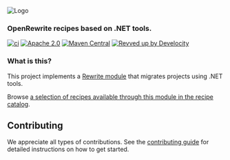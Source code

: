 ![Logo](https://github.com/openrewrite/rewrite/raw/main/doc/logo-oss.png)
### OpenRewrite recipes based on .NET tools.

[![ci](https://github.com/openrewrite/rewrite-dotnet/actions/workflows/ci.yml/badge.svg)](https://github.com/openrewrite/rewrite-dotnet/actions/workflows/ci.yml)
[![Apache 2.0](https://img.shields.io/github/license/openrewrite/rewrite-dotnet.svg)](https://www.apache.org/licenses/LICENSE-2.0)
[![Maven Central](https://img.shields.io/maven-central/v/org.openrewrite.recipe/rewrite-dotnet.svg)](https://mvnrepository.com/artifact/org.openrewrite.recipe/rewrite-dotnet)
[![Revved up by Develocity](https://img.shields.io/badge/Revved%20up%20by-Develocity-06A0CE?logo=Gradle&labelColor=02303A)](https://ge.openrewrite.org/scans)

### What is this?

This project implements a [Rewrite module](https://github.com/openrewrite/rewrite) that migrates projects using .NET tools.

Browse [a selection of recipes available through this module in the recipe catalog](https://docs.openrewrite.org/recipes/dotnet).

## Contributing

We appreciate all types of contributions. See the [contributing guide](https://github.com/openrewrite/.github/blob/main/CONTRIBUTING.md) for detailed instructions on how to get started.
